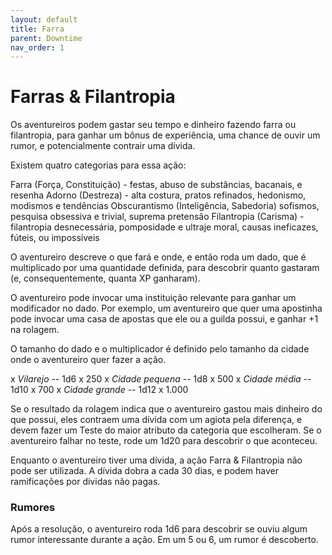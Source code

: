 ```yaml
---
layout: default
title: Farra
parent: Downtime
nav_order: 1
---
```


# Farras & Filantropia

Os aventureiros podem gastar seu tempo e dinheiro fazendo farra ou filantropia, para ganhar um bônus de experiência, uma chance de ouvir um rumor, e potencialmente contrair uma dívida.

Existem quatro categorias para essa ação:

Farra (Força, Constituição) - festas, abuso de substâncias, bacanais, e resenha
Adorno (Destreza) - alta costura, pratos refinados, hedonismo, modismos e tendências
Obscurantismo (Inteligência, Sabedoria) sofismos, pesquisa obsessiva e trivial, suprema pretensão
Filantropia (Carisma) - filantropia desnecessária, pomposidade e ultraje moral, causas ineficazes, fúteis, ou impossíveis

O aventureiro descreve o que fará e onde, e então roda um dado, que é multiplicado por uma quantidade definida, para descobrir quanto gastaram (e, consequentemente, quanta XP ganharam). 

O aventureiro pode invocar uma instituição relevante para ganhar um modificador no dado. Por exemplo, um aventureiro que quer uma apostinha pode invocar uma casa de apostas que ele ou a guilda possui, e ganhar +1 na rolagem.

O tamanho do dado e o multiplicador é definido pelo tamanho da cidade onde o aventureiro quer fazer a ação.

x *Vilarejo* -- 1d6 x 250
x *Cidade pequena* -- 1d8 x 500
x *Cidade média* -- 1d10 x 700
x *Cidade grande* -- 1d12 x 1.000

Se o resultado da rolagem indica que o aventureiro gastou mais dinheiro do que possui, eles contraem uma dívida com um agiota pela diferença, e devem fazer um Teste do maior atributo da categoria que escolheram. Se o aventureiro falhar no teste, rode um 1d20 para descobrir o que aconteceu.

Enquanto o aventureiro tiver uma dívida, a ação Farra & Filantropia não pode ser utilizada. A dívida dobra a cada 30 dias, e podem haver ramificações por dívidas não pagas.

### Rumores

Após a resolução, o aventureiro roda 1d6 para descobrir se ouviu algum rumor interessante durante a ação. Em um 5 ou 6, um rumor é descoberto.
